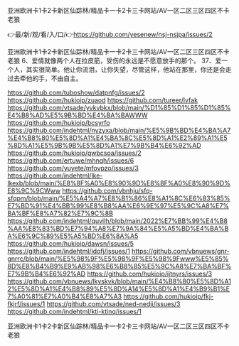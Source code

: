 亚洲欧洲卡1卡2卡新区仙踪林/精品卡一卡2卡三卡网站/AV一区二区三区四区不卡老狼

👉最/新/观/看/入/口/👉https://github.com/yesenew/nsj-nsjpa/issues/2

亚洲欧洲卡1卡2卡新区仙踪林/精品卡一卡2卡三卡网站/AV一区二区三区四区不卡老狼	6、爱情就像两个人在拉皮筋，受伤的永远是不愿意放手的那个。
		37、爱一个人，其实很简单。他让你流泪，让你失望，尽管这样，他站在那里，你还是会走过去牵他的手，不由自主。


https://github.com/tuboshow/datpnfg/issues/2
https://github.com/hukioip/zuaod
https://github.com/tureer/lvfak
https://github.com/vtsade/yvkvbkx/blob/main/%D1%85%D1%85%D1%85%E4%B8%AD%E5%9B%BD%E4%BA%BAWWW
https://github.com/hukioip/bcsyrfo
https://github.com/indehtml/nyzyxa/blob/main/%E5%9B%BD%E4%BA%A7%E4%B8%80%E5%8D%A1%E4%BA%8C%E5%8D%A1%E2%89%A1%E5%8D%A1%E5%9B%9B%E5%8D%A1%E7%9B%B4%E6%92%AD
https://github.com/hukioip/qwbcsoa/issues/2
https://github.com/ertuwe/mhnqh/issues/6
https://github.com/yuyete/mfovpzo/issues/3
https://github.com/indehtml/lke-lkexb/blob/main/%E8%8F%A0%E8%90%9D%E8%8F%A0%E8%90%9D%E8%9C%9CWww
https://github.com/vbnhju/sfq-sfqpm/blob/main/%E5%A4%A7%E8%B1%86%E8%A1%8C%E6%83%85%E7%BD%91%E4%BB%99%E8%B8%AA%E6%9E%97%E5%9C%A8%E7%BA%BF%E8%A7%82%E7%9C%8B
https://github.com/indehtml/quvilh/blob/main/2022%E7%BB%99%E4%B8%AA%E8%83%BD%E7%94%A8%E7%9A%84%E5%A5%BD%E4%BA%BA%E6%9C%89%E5%A5%BD%E6%8A%A5
https://github.com/hukioip/dawsn/issues/5
https://github.com/indehtml/idofj/issues/1
https://github.com/vbnuews/gnr-gnrrc/blob/main/%E5%98%9F%E5%98%9F%E5%98%9Fwww%E5%85%8D%E8%B4%B9%E9%AB%98%E6%B8%85%E5%9C%A8%E7%BA%BF%E7%9B%B4%E6%92%AD
https://github.com/hukioip/ijtnyrs/issues/3
https://github.com/vbnuews/lkyskvk/blob/main/%E4%B8%80%E5%8D%A12%E5%8D%A1%E4%B8%89%E5%8D%A14%E5%8D%A1%E4%B9%B1%E7%A0%81%E7%A0%B4%E8%A7%A3
https://github.com/hukioip/fkj-fkjrf/issues/1
https://github.com/vtsade/ned-nedji/issues/3
https://github.com/indehtml/kti-ktinq/issues/1

亚洲欧洲卡1卡2卡新区仙踪林/精品卡一卡2卡三卡网站/AV一区二区三区四区不卡老狼
